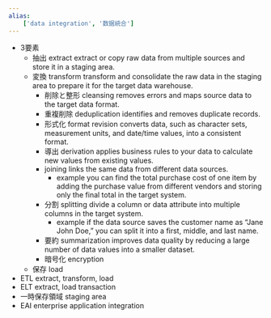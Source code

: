 ```yaml
---
alias:
    ['data integration', '数据統合']
---
```

- 3要素
    - 抽出 extract
        extract or copy raw data from multiple sources and store it in a staging area.
    - 変換 transform
        transform and consolidate the raw data in the staging area to prepare it for the target data warehouse.
        - 削除と整形 cleansing
            removes errors and maps source data to the target data format.
        - 重複削除 deduplication
            identifies and removes duplicate records.
        - 形式化 format revision
            converts data, such as character sets, measurement units, and date/time values, into a consistent format.
        - 導出 derivation
            applies business rules to your data to calculate new values from existing values.
        - joining
            links the same data from different data sources.
            - example
                you can find the total purchase cost of one item by adding the purchase value from different vendors and storing only the final total in the target system.
        - 分割 splitting
            divide a column or data attribute into multiple columns in the target system. 
            - example
                if the data source saves the customer name as “Jane John Doe,” you can split it into a first, middle, and last name.
        - 要約 summarization
            improves data quality by reducing a large number of data values into a smaller dataset.
        - 暗号化 encryption
    - 保存 load
- ETL extract, transform, load
- ELT extract, load transaction
- 一時保存領域 staging area
- EAI enterprise application integration